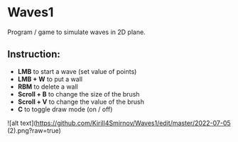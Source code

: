# Waves1
Program / game to simulate waves in 2D plane.

## Instruction:

  * **LMB** to start a wave (set value of points)
  * **LMB + W** to put a wall
  * **RBM** to delete a wall
  * **Scroll + B** to change the size of the brush
  * **Scroll + V** to change the value of the brush
  * **C** to toggle draw mode (on / off)

![alt text](https://github.com/Kirill4Smirnov/Waves1/edit/master/2022-07-05 (2).png?raw=true)
